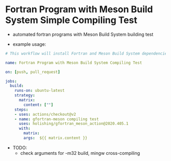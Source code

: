 # Fortran Program with Meson Build System Simple Compiling Test

* automated fortran programs with Meson Build System building test

* example usage:

```yaml
# This workflow will install Fortran and Meson Build System dependencies, and do compile test

name: Fortran Program with Meson Build System Compiling Test

on: [push, pull_request]

jobs:
  build:
    runs-on: ubuntu-latest
    strategy:
      matrix:
        content: [""]
    steps:
    - uses: actions/checkout@v2
    - name: gfortran-meson compiling test
      uses: holishing/gfortran_meson_action@2020.405.1
      with:
        matrix:
        args:  ${{ matrix.content }}
```


* TODO:
    - check arguments for -m32 build, mingw cross-compiling
